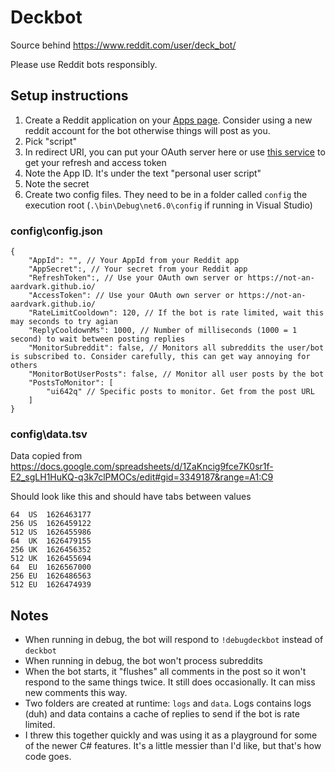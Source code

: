 # Deckbot

Source behind https://www.reddit.com/user/deck_bot/

Please use Reddit bots responsibly.

## Setup instructions

1. Create a Reddit application on your [Apps page](https://www.reddit.com/prefs/apps/). Consider using a new reddit account for the bot otherwise things will post as you.
  1. Pick "script"
  1. In redirect URI, you can put  your OAuth server here or use [this service](https://not-an-aardvark.github.io/reddit-oauth-helper/) to get your refresh and access token
  1. Note the App ID. It's under the text "personal user script"
  1. Note the secret
1. Create two config files. They need to be in a folder called `config` the execution root (`.\bin\Debug\net6.0\config` if running in Visual Studio)

### config\config.json

```
{
	"AppId": "", // Your AppId from your Reddit app
	"AppSecret":, // Your secret from your Reddit app
	"RefreshToken":, // Use your OAuth own server or https://not-an-aardvark.github.io/
	"AccessToken": // Use your OAuth own server or https://not-an-aardvark.github.io/
	"RateLimitCooldown": 120, // If the bot is rate limited, wait this may seconds to try agian
	"ReplyCooldownMs": 1000, // Number of milliseconds (1000 = 1 second) to wait between posting replies
	"MonitorSubreddit": false, // Monitors all subreddits the user/bot is subscribed to. Consider carefully, this can get way annoying for others
	"MonitorBotUserPosts": false, // Monitor all user posts by the bot
	"PostsToMonitor": [
		"ui642q" // Specific posts to monitor. Get from the post URL
	]
}
```

### config\data.tsv

Data copied from https://docs.google.com/spreadsheets/d/1ZaKncig9fce7K0sr1f-E2_sgLH1HuKQ-q3k7clPMOCs/edit#gid=3349187&range=A1:C9

Should look like this and should have tabs between values

```
64	US	1626463177
256	US	1626459122
512	US	1626455986
64	UK	1626479155
256	UK	1626456352
512	UK	1626455694
64	EU	1626567000
256	EU	1626486563
512	EU	1626474939
```

## Notes

* When running in debug, the bot will respond to `!debugdeckbot` instead of `deckbot`
* When running in debug, the bot won't process subreddits
* When the bot starts, it "flushes" all comments in the post so it won't respond to the same things twice. It still does occasionally. It can miss new comments this way.
* Two folders are created at runtime: `logs` and `data`. Logs contains logs (duh) and data contains a cache of replies to send if the bot is rate limited.
* I threw this together quickly and was using it as a playground for some of the newer C# features. It's a little messier than I'd like, but that's how code goes.